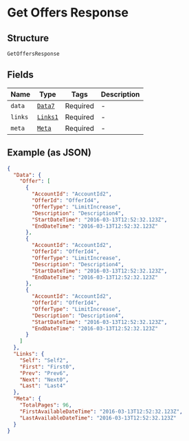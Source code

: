 
# Get Offers Response

## Structure

`GetOffersResponse`

## Fields

| Name | Type | Tags | Description |
|  --- | --- | --- | --- |
| `data` | [`Data7`](../../doc/models/data-7.md) | Required | - |
| `links` | [`Links1`](../../doc/models/links-1.md) | Required | - |
| `meta` | [`Meta`](../../doc/models/meta.md) | Required | - |

## Example (as JSON)

```json
{
  "Data": {
    "Offer": [
      {
        "AccountId": "AccountId2",
        "OfferId": "OfferId4",
        "OfferType": "LimitIncrease",
        "Description": "Description4",
        "StartDateTime": "2016-03-13T12:52:32.123Z",
        "EndDateTime": "2016-03-13T12:52:32.123Z"
      },
      {
        "AccountId": "AccountId2",
        "OfferId": "OfferId4",
        "OfferType": "LimitIncrease",
        "Description": "Description4",
        "StartDateTime": "2016-03-13T12:52:32.123Z",
        "EndDateTime": "2016-03-13T12:52:32.123Z"
      },
      {
        "AccountId": "AccountId2",
        "OfferId": "OfferId4",
        "OfferType": "LimitIncrease",
        "Description": "Description4",
        "StartDateTime": "2016-03-13T12:52:32.123Z",
        "EndDateTime": "2016-03-13T12:52:32.123Z"
      }
    ]
  },
  "Links": {
    "Self": "Self2",
    "First": "First0",
    "Prev": "Prev6",
    "Next": "Next0",
    "Last": "Last4"
  },
  "Meta": {
    "TotalPages": 96,
    "FirstAvailableDateTime": "2016-03-13T12:52:32.123Z",
    "LastAvailableDateTime": "2016-03-13T12:52:32.123Z"
  }
}
```

